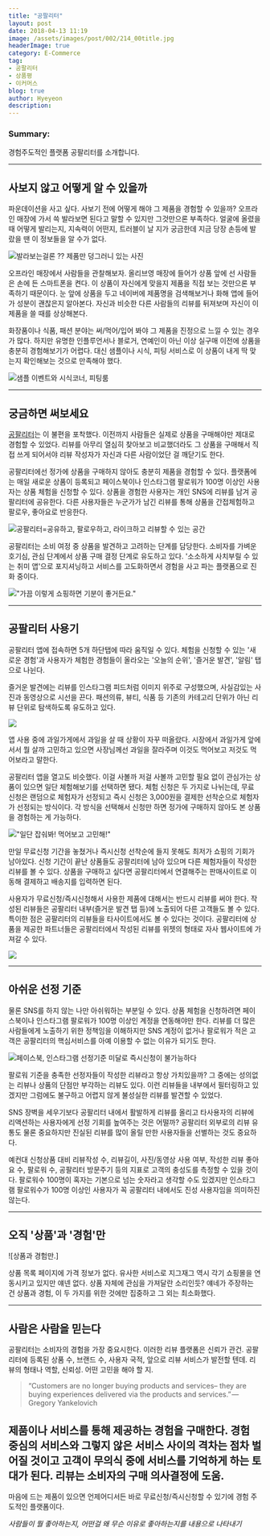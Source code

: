 ```yaml
---
title: "공팔리터"
layout: post
date: 2018-04-13 11:19
image: /assets/images/post/002/214_00title.jpg
headerImage: true
category: E-Commerce
tag:
- 공팔리터
- 상품평
- 이커머스
blog: true
author: Hyeyeon
description:
---
```


### Summary:

경험주도적인 플랫폼 공팔리터를 소개합니다.

---

## 사보지 않고 어떻게 알 수 있을까

파운데이션을 사고 싶다. 사보기 전에 어떻게 해야 그 제품을 경험할 수 있을까? 오프라인 매장에 가서 쓱 발라보면 된다고 말할 수 있지만 그것만으론 부족하다. 얼굴에 올렸을 때 어떻게 발리는지, 지속력이 어떤지, 트러블이 날 지가 궁금한데 지금 당장 손등에 발랐을 땐 이 정보들을 알 수가 없다.

![발라보는걸론 ?? 제품만 덩그러니 있는 사진](/assets/images/post/002/214_01.png)

오프라인 매장에서 사람들을 관찰해보자. 올리브영 매장에 들어가 상품 앞에 선 사람들은 손에 든 스마트폰을 켠다. 이 상품이 자신에게 맞을지 제품을 직접 보는 것만으론 부족하기 때문이다. 눈 앞에 상품을 두고 네이버에 제품명을 검색해보거나 화해 앱에 들어가 성분이 괜찮은지 알아본다. 자신과 비슷한 다른 사람들의 리뷰를 뒤져보며 자신이 이 제품을 쓸 때를 상상해본다.

화장품이나 식품, 패션 분야는 써/먹어/입어 봐야 그 제품을 진정으로 느낄 수 있는 경우가 많다. 하지만 유명한 인플루언서나 블로거, 연예인이 아닌 이상 실구매 이전에 상품을 충분히 경험해보기가 어렵다. 대신 샘플이나 시식, 피팅 서비스로 이 상품이 내게 딱 맞는지 확인해보는 것으로 만족해야 했다.

![샘플 이벤트와 시식코너, 피팅룸](/assets/images/post/002/214_02.png)

---

## 궁금하면 써보세요

[공팔리터](http://ko-kr.08liter.com/)는 이 불편을 포착했다. 이전까지 사람들은 실제로 상품을 구매해야만 제대로 경험할 수 있었다. 리뷰를 아무리 열심히 찾아보고 비교했더라도 그 상품을 구매해서 직접 쓰게 되어서야 리뷰 작성자가 자신과 다른 사람이었단 걸 깨닫기도 한다.

공팔리터에선 정가에 상품을 구매하지 않아도 충분히 제품을 경험할 수 있다. 플랫폼에는 매일 새로운 상품이 등록되고 페이스북이나 인스타그램 팔로워가 100명 이상인 사용자는 상품 체험을 신청할 수 있다. 상품을 경험한 사용자는 개인 SNS에 리뷰를 남겨 공팔리터에 공유한다. 다른 사용자들은 누군가가 남긴 리뷰를 통해 상품을 간접체험하고 팔로우, 좋아요로 반응한다.

![공팔리터=공유하고, 팔로우하고, 라이크하고 리뷰할 수 있는 공간](/assets/images/post/002/214_03.png)

공팔리터는 소비 여정 중 상품을 발견하고 고려하는 단계를 담당한다. 소비자를 가벼운 호기심, 관심 단계에서 상품 구매 결정 단계로 유도하고 있다. '소소하게 사치부릴 수 있는 취미 앱'으로 포지셔닝하고 서비스를 고도화하면서 경험을 사고 파는 플랫폼으로 진화 중이다.

!["가끔 이렇게 쇼핑하면 기분이 좋거든요."](/assets/images/post/002/214_04.png)

---

## 공팔리터 사용기

공팔리터 앱에 접속하면 5개 하단탭에 따라 움직일 수 있다. 체험을 신청할 수 있는 '새로운 경험'과 사용자가 체험한 경험들이 올라오는 '오늘의 순위', '즐거운 발견', '알림' 탭으로 나뉜다.

즐거운 발견에는 리뷰를 인스타그램 피드처럼 이미지 위주로 구성했으며, 사실감있는 사진과 동영상으로 시선을 끈다. 패션의류, 뷰티, 식품 등 기존의 카테고리 단위가 아닌 리뷰 단위로 탐색하도록 유도하고 있다.

![](/assets/images/post/002/214_05.png)

앱 사용 중에 과일가게에서 과일을 살 때 상황이 자꾸 떠올랐다. 시장에서 과일가게 앞에 서서 뭘 살까 고민하고 있으면 사장님께선 과일을 잘라주며 이것도 먹어보고 저것도 먹어보라고 말한다.

공팔리터 앱을 열고도 비슷했다. 이걸 사볼까 저걸 사볼까 고민할 필요 없이 관심가는 상품이 있으면 일단 체험해보기를 선택하면 됐다. 체험 신청은 두 가지로 나뉘는데, 무료 신청은 랜덤으로 체험자가 선정되고 즉시 신청은 3,000원을 결제한 선착순으로 체험자가 선정되는 방식이다. 각 방식을 선택해서 신청만 하면 정가에 구매하지 않아도 본 상품을 경험하는 게 가능하다.

!["일단 잡숴봐! 먹어보고 고민해!"](/assets/images/post/002/214_06.png)

만일 무료신청 기간을 놓쳤거나 즉시신청 선착순에 들지 못해도 최저가 쇼핑의 기회가 남아있다. 신청 기간이 끝난 상품들도 공팔리터에 남아 있으며 다른 체험자들이 작성한 리뷰를 볼 수 있다. 상품을 구매하고 싶다면 공팔리터에서 연결해주는 판매사이트로 이동해 결제하고 배송지를 입력하면 된다.

사용자가 무료신청/즉시신청해서 사용한 제품에 대해서는 반드시 리뷰를 써야 한다. 작성된 리뷰들은 공팔리터 내부(즐거운 발견 탭 등)에 노출되어 다른 고객들도 볼 수 있다. 특이한 점은 공팔리터의 리뷰들을 타사이트에서도 볼 수 있다는 것이다. 공팔리터에 상품을 제공한 파트너들은 공팔리터에서 작성된 리뷰를 위젯의 형태로 자사 웹사이트에 가져갈 수 있다.

![](/assets/images/post/002/214_07.png)

---

## 아쉬운 선정 기준

물론 SNS를 하지 않는 나만 아쉬워하는 부분일 수 있다. 상품 체험을 신청하려면 페이스북이나 인스타그램 팔로워가 100명 이상인 계정을 연동해야만 한다. 리뷰를 더 많은 사람들에게 노출하기 위한 정책임을 이해하지만 SNS 계정이 없거나 팔로워가 적은 고객은 공팔리터의 핵심서비스를 아예 이용할 수 없는 이유가 되기도 한다.

![페이스북, 인스타그램 선정기준 미달로 즉시신청이 불가능하다](/assets/images/post/002/214_08.png)

팔로워 기준을 충족한 선정자들이 작성한 리뷰라고 항상 가치있을까? 그 중에는 성의없는 리뷰나 상품의 단점만 부각하는 리뷰도 있다. 이런 리뷰들을 내부에서 필터링하고 있겠지만 그럼에도 불구하고 어렵지 않게 불성실한 리뷰를 발견할 수 있었다.

SNS 장벽을 세우기보다 공팔리터 내에서 활발하게 리뷰를 올리고 타사용자의 리뷰에 리액션하는 사용자에게 선정 기회를 높여주는 것은 어떨까? 공팔리터 외부로의 리뷰 유통도 물론 중요하지만 진실된 리뷰를 많이 올릴 만한 사용자들을 선별하는 것도 중요하다.

예컨대 신청상품 대비 리뷰작성 수, 리뷰길이, 사진/동영상 사용 여부, 작성한 리뷰 좋아요 수, 팔로워 수, 공팔리터 방문주기 등의 지표로 고객의 충성도를 측정할 수 있을 것이다. 팔로워수 100명이 혹자는 기본으로 넘는 숫자라고 생각할 수도 있겠지만 인스타그램 팔로워수가 100명 이상인 사용자가 꼭 공팔리터 내에서도 진성 사용자임을 의미하진 않는다.

---

## 오직 '상품'과 '경험'만

![상품과 경험만.]

상품 목록 페이지에 가격 정보가 없다. 유사한 서비스로 지그재그 역시 각기 쇼핑몰을 연동시키고 있지만 얘넨 없다. 상품 자체에 관심을 가져달란 소리인듯? 얘네가 주장하는 건 상품과 경험, 이 두 가지를 위한 것에만 집중하고 그 외는 최소화했다.

---

## 사람은 사람을 믿는다

공팔리터는 소비자의 경험을 가장 중요시한다. 이러한 리뷰 플랫폼은 신뢰가 관건. 공팔리터에 등록된 상품 수, 브랜드 수, 사용자 국적, 앞으로 리뷰 서비스가 발전할 텐데. 리뷰의 형태나 역할, 신뢰성. 어떤 고민을 해야 할 지.

> “Customers are no longer buying products and services– they are buying experiences delivered via the products and services.” — Gregory Yankelovich

제품이나 서비스를 통해 제공하는 경험을 구매한다. 경험 중심의 서비스와 그렇지 않은 서비스 사이의 격차는 점차 벌어질 것이고 고객이 무의식 중에 서비스를 기억하게 하는 토대가 된다.
리뷰는 소비자의 구매 의사결정에 도움.
---

마음에 드는 제품이 있으면 언제어디서든 바로 무료신청/즉시신청할 수 있기에 경험 주도적인 플랫폼이다.

*사람들이 뭘 좋아하는지, 어떤걸 왜 무슨 이유로 좋아하는지를 내용으로 나타내기*
